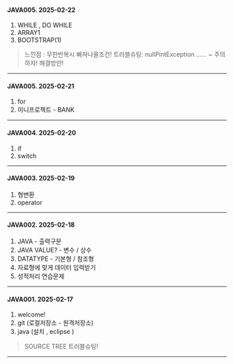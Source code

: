


#### JAVA005. 2025-02-22  
 1.  WHILE , DO WHILE
 2.  ARRAY1
 3.  BOOTSTRAP(1)

> 느낀점 :  무한반복시  빠져나올조건!
> 트러블슈팅: nullPintException   ......  ~ 주의하자! 해결방안!     


---




#### JAVA005. 2025-02-21  
 1.  for
 2.  미니프로젝트 - BANK 
    

---





#### JAVA004. 2025-02-20    
 1. if
 2. switch 
    

---




#### JAVA003. 2025-02-19    
 1. 형변환
 2. operator 
    

---


#### JAVA002. 2025-02-18    
 1. JAVA - 출력구문
 2. JAVA VALUE?  - 변수 / 상수
 3. DATATYPE - 기본형 / 참조형
 4. 자료형에 맞게 데이터 입력받기
 5. 성적처리 연습문제
    

---

#### JAVA001. 2025-02-17    
 1. welcome!
 2. git (로컬저장소 - 원격저장소)
 3. java (설치 , eclipse )

> SOURCE TREE  트러블슈팅!


 ---

 
 
